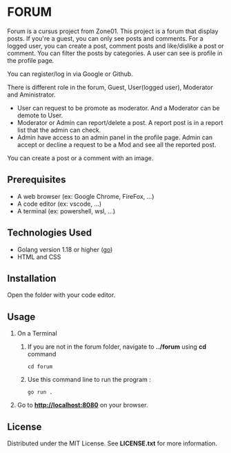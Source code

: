 # FORUM

Forum is a cursus project from Zone01. This project is a forum that display posts. If you're a guest, you can only see posts and comments. For a logged user, you can create a post, comment posts and like/dislike a post or comment. You can filter the posts by categories. A user can see is profile in the profile page.

You can register/log in via Google or Github.

There is different role in the forum, Guest, User(logged user), Moderator and Aministrator.

- User can request to be promote as moderator. And a Moderator can be demote to User.
- Moderator or Admin can report/delete a post. A report post is in a report list that the admin can check.
- Admin have access to an admin panel in the profile page. Admin can accept or decline a request to be a Mod and see all the reported post.

You can create a post or a comment with an image.

## Prerequisites

- A web browser (ex: Google Chrome, FireFox, ...)
- A code editor (ex: vscode, ...)
- A terminal (ex: powershell, wsl, ...)

## Technologies Used

- Golang version 1.18 or higher ([go](https://go.dev/))
- HTML and CSS

## Installation

Open the folder with your code editor.

## Usage

1.  On a Terminal

    1.  If you are not in the forum folder, navigate to **../forum** using **cd** command

            cd forum

    2.  Use this command line to run the program :

            go run .

2.  Go to **[http://localhost:8080](http://localhost:8080)** on your browser.

## License

Distributed under the MIT License. See **LICENSE.txt** for more information.
